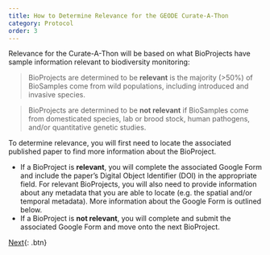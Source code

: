 ```yaml
---
title: How to Determine Relevance for the GEODE Curate-A-Thon
category: Protocol
order: 3
---
```


Relevance for the Curate-A-Thon will be based on what BioProjects have sample information relevant to biodiversity monitoring:

>BioProjects are determined to be **relevant** is the majority (>50%) of BioSamples come from wild populations, including introduced and invasive species.

>BioProjects are determined to be **not relevant** if BioSamples come from domesticated species, lab or brood stock, human pathogens, and/or quantitative genetic studies.

To determine relevance, you will first need to locate the associated published paper to find more information about the BioProject.
- If a BioProject is **relevant**, you will complete the associated Google Form and include the paper’s Digital Object Identifier (DOI) in the appropriate field. For relevant BioProjects, you will also need to provide information about any metadata that you are able to locate (e.g. the spatial and/or temporal metadata). More information about the Google Form is outlined below.
- If a BioProject is **not relevant**, you will complete and submit the associated Google Form and move onto the next BioProject.


[Next](https://bdezray.github.io/Geode-Curate-A-Thon/Protocol/BioProjects%20Google%20Form/){: .btn}
